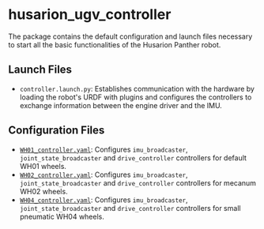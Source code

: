# husarion_ugv_controller

The package contains the default configuration and launch files necessary to start all the basic functionalities of the Husarion Panther robot.

## Launch Files

- `controller.launch.py`: Establishes communication with the hardware by loading the robot's URDF with plugins and configures the controllers to exchange information between the engine driver and the IMU.

## Configuration Files

- [`WH01_controller.yaml`](./config/WH01_controller.yaml): Configures `imu_broadcaster`, `joint_state_broadcaster` and `drive_controller` controllers for default WH01 wheels.
- [`WH02_controller.yaml`](./config/WH02_controller.yaml): Configures `imu_broadcaster`, `joint_state_broadcaster` and `drive_controller` controllers for mecanum WH02 wheels.
- [`WH04_controller.yaml`](./config/WH04_controller.yaml): Configures `imu_broadcaster`, `joint_state_broadcaster` and `drive_controller` controllers for small pneumatic WH04 wheels.
